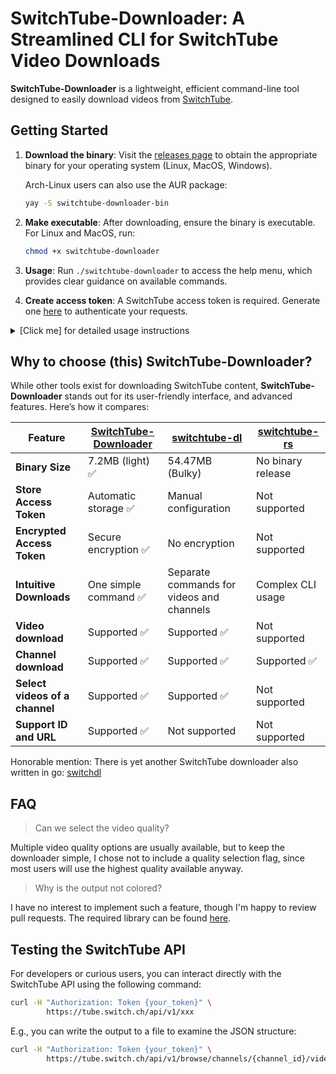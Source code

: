 # SwitchTube-Downloader: A Streamlined CLI for SwitchTube Video Downloads

**SwitchTube-Downloader** is a lightweight, efficient command-line tool designed
to easily download videos from [SwitchTube](https://tube.switch.ch/).

## Getting Started

1. **Download the binary**: Visit the [releases page](https://github.com/domi413/SwitchTube-Downloader/releases)
   to obtain the appropriate binary for your operating system (Linux, MacOS,
   Windows).

   Arch-Linux users can also use the AUR package:

   ```bash
   yay -S switchtube-downloader-bin
   ```

2. **Make executable**: After downloading, ensure the binary is executable. For
   Linux and MacOS, run:

   ```bash
   chmod +x switchtube-downloader
   ```

3. **Usage**: Run `./switchtube-downloader` to access the help menu,
   which provides clear guidance on available commands.

4. **Create access token**: A SwitchTube access token is required. Generate
   one [here](https://tube.switch.ch/access_tokens) to authenticate your
   requests.

<details>
  <summary>[Click me] for detailed usage instructions</summary>

Running the SwitchTube Downloader without arguments displays available commands:

<pre><code>
./switchtube-downloader
A CLI downloader for SwitchTube videos

Usage:
  SwitchTube-Downloader [command]

Available Commands:
  download    Download a video or channel
  help        Help about any command
  token       Manage the SwitchTube access token
  version     Print the version number of the SwitchTube downloader

Flags:
  -h, --help   help for SwitchTube-Downloader

Use "SwitchTube-Downloader [command] --help" for more information about a command.
</code></pre>

## Downloading a video or a channel

To download a video or channel, use the `download` command with either the
video/channel ID or its full URL:

<pre><code>./switchtube-downloader download {id or url}</code></pre>

For example, for the URL `https://tube.switch.ch/channels/dh0sX6Fj1I`, the ID is
`dh0sX6Fj1I`. You can use either:

- **URL**: More convenient, directly copied from the browser:
  <pre><code>./switchtube-downloader download https://tube.switch.ch/channels/dh0sX6Fj1I</code></pre>

- **ID**: Shorter, but requires extracting the ID:
  <pre><code>./switchtube-downloader download dh0sX6Fj1I</code></pre>

To view detailed help for the `download` command:

<pre><code>
./switchtube-downloader download --help
Download a video or channel. Automatically detects if input is a video or channel.
You can also pass the whole URL instead of the ID for convenience.

Usage:
SwitchTube-Downloader download <id|url> [flags]

Flags:
  -a, --all             Download the whole content of a channel
  -e, --episode         Prefixes the video with episode-number e.g. 01_OR_Mapping.mp4
  -f, --force           Force overwrite if file already exist
  -h, --help            help for download
  -o, --output string   Output directory for downloaded files
  -s, --skip            Skip video if it already exists
</code></pre>

### Using Flags

You can add optional flags to customize the download. For example:

- Single flag:
  <pre><code>./switchtube-downloader download dh0sX6Fj1I -f</code></pre>

- Multiple flags combined:
  <pre><code>./switchtube-downloader download dh0sX6Fj1I -a -f -e</code></pre>

### Available Flags

- `-a`, `--all`: Download all videos from a channel. This means that if you
  provide a channel ID, it will download all videos in that channel. You can
  also add this flag to a video ID, but with no effect.

- `-e`, `--episode`: Prefixes the video filename with the episode number, e.g.,
  `01_OR_Mapping.mp4`. This is useful for channels with multiple videos. So you
  keep track of the order of the videos.

- `-f`, `--force`: Forces the download to overwrite existing files. Use this
  flag with caution, as it will replace any existing files without confirmation.
  Force has also precedence over the `--skip` flag, meaning that if you use both
  flags, the file will be overwritten.

- `-h`, `--help`: Displays help information for the `download` command. Running
  a command without a flag, e.g. `./switchtube-downloader download` will
  automatically trigger the help menu.

- `-o`, `--output`: Specifies the output directory for downloaded files. Per
  default the current working directory is used (cwd). If you want to change the
  output directory you can pass the path like this:
  - Absolute path: `./switchtube-downloader download dh0sX6Fj1I -o /path/to/dir`
  - Relative path:
    - Current dir:
      - `./switchtube-downloader download dh0sX6Fj1I -o path/to/dir`
      - `./switchtube-downloader download dh0sX6Fj1I -o ./path/to/dir`
    - Parent dir: `./switchtube-downloader download dh0sX6Fj1I -o ../path/to/dir`

- `-s`, `--skip`: Skips the download if the video already exists in the output
  directory. This is useful to avoid re-downloading videos.

## Managing access token

The `token` command manages the SwitchTube access token stored in the system
keyring:

<pre><code>
./switchtube-downloader token
Manage the SwitchTube access token stored in the system keyring

Usage:
  SwitchTube-Downloader token [flags]
  SwitchTube-Downloader token [command]

Available Commands:
  delete      Delete access token from the keyring
  get         Get the current access token
  set         Set a new access token

Flags:
  -h, --help   help for token

Use "SwitchTube-Downloader token [command] --help" for more information about a command.
</code></pre>

**Note**: The `delete` subcommand removes the token without a confirmation
prompt, so use it carefully.

</details>

## Why to choose (this) SwitchTube-Downloader?

While other tools exist for downloading SwitchTube content,
**SwitchTube-Downloader** stands out for its user-friendly interface, and
advanced features. Here’s how it compares:

| Feature                        | [SwitchTube-Downloader](https://github.com/domi413/SwitchTube-Downloader) | [switchtube-dl](https://github.com/panmona/switchtube-dl) | [switchtube-rs](https://github.com/jeremystucki/switchtube-rs) |
| ------------------------------ | ------------------------------------------------------------------------- | --------------------------------------------------------- | -------------------------------------------------------------- |
| **Binary Size**                | 7.2MB (light) ✅                                                          | 54.47MB (Bulky)                                           | No binary release                                              |
| **Store Access Token**         | Automatic storage ✅                                                      | Manual configuration                                      | Not supported                                                  |
| **Encrypted Access Token**     | Secure encryption ✅                                                      | No encryption                                             | Not supported                                                  |
| **Intuitive Downloads**        | One simple command ✅                                                     | Separate commands for videos and channels                 | Complex CLI usage                                              |
| **Video download**             | Supported ✅                                                              | Supported ✅                                              | Not supported                                                  |
| **Channel download**           | Supported ✅                                                              | Supported ✅                                              | Supported ✅                                                   |
| **Select videos of a channel** | Supported ✅                                                              | Supported ✅                                              | Not supported                                                  |
| **Support ID and URL**         | Supported ✅                                                              | Not supported                                             | Not supported                                                  |

Honorable mention: There is yet another SwitchTube downloader also written in
go: [switchdl](https://github.com/Erl-koenig/switchdl)

## FAQ

> Can we select the video quality?

Multiple video quality options are usually available, but to keep the downloader
simple, I chose not to include a quality selection flag, since most users will
use the highest quality available anyway.

> Why is the output not colored?

I have no interest to implement such a feature, though I'm happy to review pull
requests. The required library can be found
[here](https://github.com/ivanpirog/coloredcobra).

## Testing the SwitchTube API

For developers or curious users, you can interact directly with the SwitchTube
API using the following command:

```bash
curl -H "Authorization: Token {your_token}" \
        https://tube.switch.ch/api/v1/xxx
```

E.g., you can write the output to a file to examine the JSON structure:

```bash
curl -H "Authorization: Token {your_token}" \
        https://tube.switch.ch/api/v1/browse/channels/{channel_id}/videos | tee tmp.json
```
